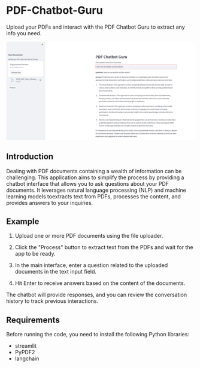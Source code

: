 # PDF-Chatbot-Guru
Upload your PDFs and interact with the PDF Chatbot Guru to extract any info you need.

![image](https://github.com/acbouzas/PDF-Chatbot-Guru/blob/main/images/App's%20Screenshot.png)

## Introduction
Dealing with PDF documents containing a wealth of information can be challenging. This application aims to simplify the process by providing a chatbot interface that allows you to ask questions about your PDF documents. It leverages natural language processing (NLP) and machine learning models toextracts text from PDFs, processes the content, and provides answers to your inquiries. 

## Example

1. Upload one or more PDF documents using the file uploader.

2. Click the "Process" button to extract text from the PDFs and wait for the app to be ready.

3. In the main interface, enter a question related to the uploaded documents in the text input field.

4. Hit Enter to receive answers based on the content of the documents.

The chatbot will provide responses, and you can review the conversation history to track previous interactions.


## Requirements
Before running the code, you need to install the following Python libraries:

- streamlit
- PyPDF2
- langchain
